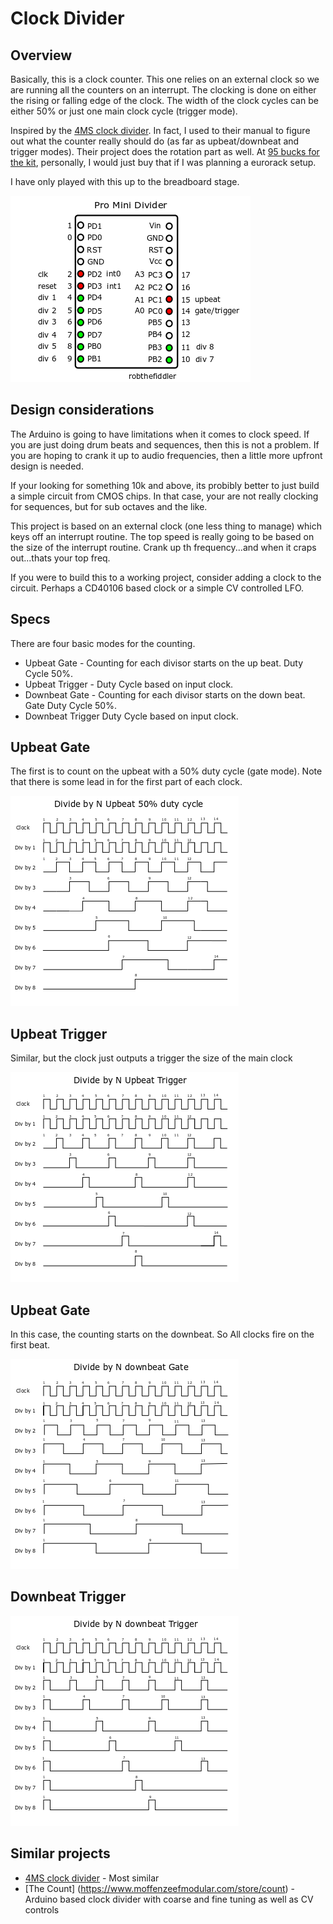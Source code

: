 # Clock Divider

## Overview

Basically, this is a clock counter.  This one relies on an external clock so we are running all the counters on an interrupt.  The clocking is done on either the rising or falling edge of the clock.  The width of the clock cycles can be either 50% or just one main clock cycle (trigger mode).

Inspired by the [4MS clock divider](http://www.4mspedals.com/rcd.php).  In fact, I used to their manual to figure out what the counter really should do (as far as upbeat/downbeat and trigger modes).  Their project does the rotation part as well.  At [95 bucks for the kit](http://www.4mspedals.com/rcd-kit.php), personally, I would just buy that if I was planning a eurorack setup.

I have only played with this up to the breadboard stage.

![Upbeat](https://github.com/robstave/miniProProjects/blob/master/clockDivider/images/proMiniDiv.png)



## Design considerations

The Arduino is going to have limitations when it comes to clock speed.
If you are just doing drum beats and sequences, then this is not a problem.
If you are hoping to crank it up to audio frequencies, then a little more upfront design is needed.

If your looking for something 10k and above, its probibly better to just build a simple circuit from CMOS chips.  In that case, your are not really clocking for sequences, but for sub octaves and the like.

This project is based on an external clock (one less thing to manage) which keys off an interrupt routine.  The top speed is really going to be based on the size of the interrupt routine.  Crank up th frequency...and when it craps out...thats your top freq.

If you were to build this to a working project, consider adding a clock to the circuit. Perhaps a CD40106 based clock or a simple CV controlled LFO.

## Specs

There are four basic modes for the counting.

* Upbeat Gate - Counting for each divisor starts on the up beat.  Duty Cycle 50%.
* Upbeat Trigger - Duty Cycle based on input clock.
* Downbeat Gate - Counting for each divisor starts on the down beat. Gate Duty Cycle 50%.
* Downbeat Trigger Duty Cycle based on input clock.

## Upbeat Gate

The first is to count on the upbeat with a 50% duty cycle (gate mode).  Note that there is some lead in for the
first part of each clock.

![Upbeat](https://github.com/robstave/miniProProjects/blob/master/clockDivider/images/upbeatGate1.0.png)
                    
## Upbeat Trigger

Similar, but the clock just outputs a trigger the size of the main clock

![Upbeat](https://github.com/robstave/miniProProjects/blob/master/clockDivider/images/upbeatTrigger1.0.png)

## Upbeat Gate

In this case, the counting starts on the downbeat. So All clocks fire on the first beat.

![Upbeat](https://github.com/robstave/miniProProjects/blob/master/clockDivider/images/downbeatGate1.0.png)

## Downbeat Trigger

![Upbeat](https://github.com/robstave/miniProProjects/blob/master/clockDivider/images/downbeatTrigger1.0.png)





## Similar projects

* [4MS clock divider](http://www.4mspedals.com/rcd.php) - Most similar
* [The Count] (https://www.moffenzeefmodular.com/store/count) - Arduino based clock divider with coarse and fine tuning as well as CV controls








